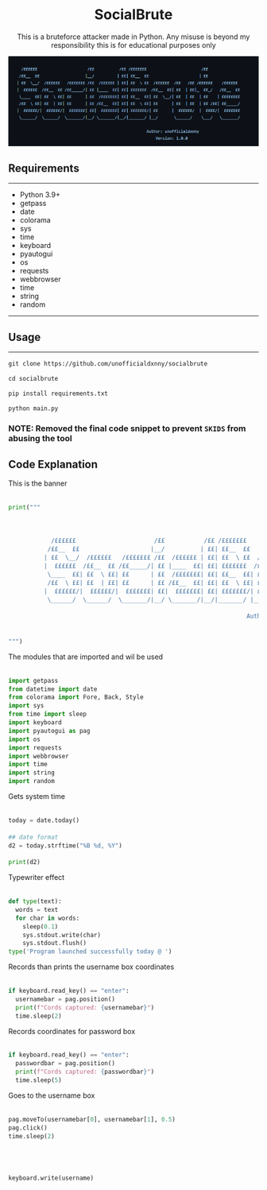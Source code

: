 <h1 align="center">SocialBrute</h1>
<p align="center">This is a bruteforce attacker made in Python. Any misuse is beyond my responsibility this is for educational purposes only</p>

<p align="center">
  <img src="BANNER.png">
</p>

## Requirements
----

- Python 3.9+
- getpass
- date 
- colorama
- sys
- time
- keyboard
- pyautogui 
- os
- requests 
- webbrowser
- time
- string
- random

---- 

## Usage
----

```
git clone https://github.com/unofficialdxnny/socialbrute

```

``` 
cd socialbrute

```

```
pip install requirements.txt

```

```
python main.py

```



### NOTE: Removed the final code snippet to prevent `SKIDS` from abusing the tool



## Code Explanation



This is the banner
```py

print("""
                  
                  
         
            /££££££                      /££           /££ /£££££££                        /££              
           /££__  ££                    |__/          | ££| ££__  ££                      | ££              
          | ££  \__/  /££££££   /£££££££ /££  /££££££ | ££| ££  \ ££  /££££££  /££   /££ /££££££    /££££££ 
          |  ££££££  /££__  ££ /££_____/| ££ |____  ££| ££| £££££££  /££__  ££| ££  | ££|_  ££_/   /££__  ££
           \____  ££| ££  \ ££| ££      | ££  /£££££££| ££| ££__  ££| ££  \__/| ££  | ££  | ££    | ££££££££
           /££  \ ££| ££  | ££| ££      | ££ /££__  ££| ££| ££  \ ££| ££      | ££  | ££  | ££ /££| ££_____/
          |  ££££££/|  ££££££/|  £££££££| ££|  £££££££| ££| £££££££/| ££      |  ££££££/  |  ££££/|  £££££££
           \______/  \______/  \_______/|__/ \_______/|__/|_______/ |__/       \______/    \___/   \_______/
                                                                                                  
                                                                   Author: unofficialdxnny
                                                                       Version: 1.0.0                               
                                                                                                  
""")

```


The modules that are imported and wil be used
```py

import getpass
from datetime import date 
from colorama import Fore, Back, Style
import sys
from time import sleep
import keyboard
import pyautogui as pag
import os
import requests 
import webbrowser
import time
import string
import random

```



 Gets system time
```py

today = date.today()

## date format
d2 = today.strftime("%B %d, %Y")

print(d2)

```



Typewriter effect
```py

def type(text):
  words = text
  for char in words:
    sleep(0.1)
    sys.stdout.write(char)
    sys.stdout.flush()
type('Program launched successfully today @ ')
```

Records than prints the username box coordinates
```py

if keyboard.read_key() == "enter":
  usernamebar = pag.position()
  print(f"Cords captured: {usernamebar}")
  time.sleep(2)

  ```

Records coordinates for password box
```py

if keyboard.read_key() == "enter":
  passwordbar = pag.position()
  print(f"Cords captured: {passwordbar}")
  time.sleep(5)
```

Goes to the username box
```py

pag.moveTo(usernamebar[0], usernamebar[1], 0.5)
pag.click()
time.sleep(2)




keyboard.write(username)
```
